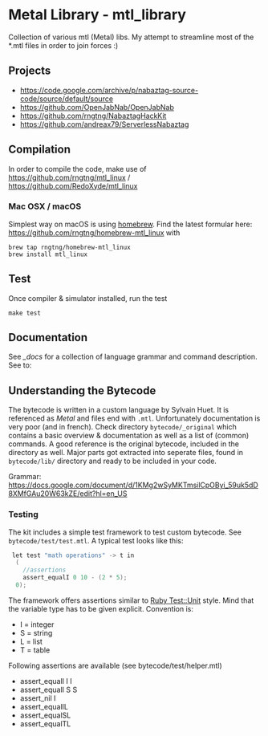 # Metal Library - mtl_library

Collection of various mtl (Metal) libs. My attempt to streamline most of the \*.mtl
files in order to join forces :)

## Projects

- https://code.google.com/archive/p/nabaztag-source-code/source/default/source
- https://github.com/OpenJabNab/OpenJabNab
- https://github.com/rngtng/NabaztagHackKit
- https://github.com/andreax79/ServerlessNabaztag

## Compilation

In order to compile the code, make use of https://github.com/rngtng/mtl_linux / https://github.com/RedoXyde/mtl_linux

### Mac OSX / macOS

Simplest way on macOS is using [homebrew](https://brew.sh/). Find the latest formular here: https://github.com/rngtng/homebrew-mtl_linux with

```
brew tap rngtng/homebrew-mtl_linux
brew install mtl_linux
```

## Test

Once compiler & simulator installed, run the test

```
make test
```

## Documentation

See *\_docs* for a collection of language grammar and command description. See to:

## Understanding the Bytecode

The bytecode is written in a custom language by Sylvain Huet. It is referenced as _Metal_ and files end with `.mtl`. Unfortunately documentation is very poor (and in french). Check directory `bytecode/_original` which contains a basic overview & documentation as well as a list of (common) commands. A good reference is the original bytecode, included in the directory as well. Major parts got extracted into seperate files, found in `bytecode/lib/` directory and ready to be included in your code.

Grammar: https://docs.google.com/document/d/1KMg2wSyMKTmsilCpOByi_59uk5dD8XMfGAu20W63kZE/edit?hl=en_US

### Testing

The kit includes a simple test framework to test custom bytecode. See `bytecode/test/test.mtl`. A typical test looks like this:

```c
 let test "math operations" -> t in
  (
    //assertions
    assert_equalI 0 10 - (2 * 5);
  0);
```

The framework offers assertions similar to [Ruby Test::Unit](http://ruby-doc.org/stdlib-1.9.3/libdoc/test/unit/rdoc/Test/Unit.html) style. Mind that the variable type has to be given
explicit. Convention is:

  * I = integer
  * S = string
  * L = list
  * T = table

Following assertions are available (see bytecode/test/helper.mtl)

  * assert_equalI I I
  * assert_equalI S S
  * assert_nil I
  * assert_equalIL
  * assert_equalSL
  * assert_equalTL
